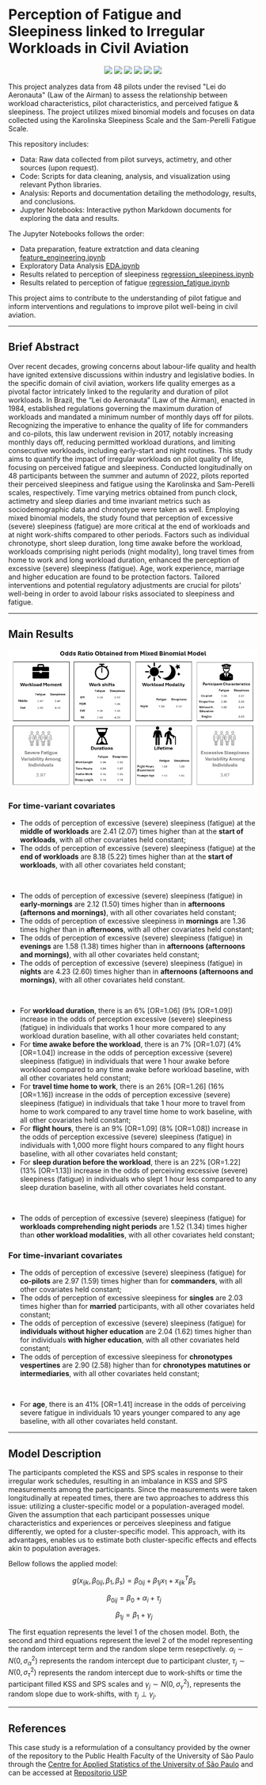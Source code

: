 # Perception of Fatigue and Sleepiness linked to Irregular Workloads in Civil Aviation

<p style="text-align: center;"> <img src="https://img.shields.io/badge/Python 3-statsmodels-blue?logo=SimpleIconName&logoColor=ColorName&style=ShieldStyle" /> <img src="https://img.shields.io/badge/Python 3-pandas-darkblue?logo=SimpleIconName&logoColor=ColorName&style=ShieldStyle" /> <img src="https://img.shields.io/badge/Python 3-numpy-darkgreen?logo=SimpleIconName&logoColor=ColorName&style=ShieldStyle" /> <img src="https://img.shields.io/badge/Python 3-seaborn-green?logo=SimpleIconName&logoColor=ColorName&style=ShieldStyle" /> <img src="https://img.shields.io/badge/Python 3-matplotlib-lightblue?logo=SimpleIconName&logoColor=ColorName&style=ShieldStyle" /> <img src="https://img.shields.io/badge/Python 3-Jupyter-orange?logo=SimpleIconName&logoColor=ColorName&style=ShieldStyle" /> </p>

This project analyzes data from 48 pilots under the revised "Lei do Aeronauta" (Law of the Airman) to assess the relationship between workload characteristics, pilot characteristics, and perceived fatigue & sleepiness. The project utilizes mixed binomial models and focuses on data collected using the Karolinska Sleepiness Scale and the Sam-Perelli Fatigue Scale.

This repository includes:

* Data: Raw data collected from pilot surveys, actimetry, and other sources (upon request).
* Code: Scripts for data cleaning, analysis, and visualization using relevant Python libraries.
* Analysis: Reports and documentation detailing the methodology, results, and conclusions.
* Jupyter Notebooks: Interactive python Markdown documents for exploring the data and results.

The Jupyter Notebooks follows the order:

* Data preparation, feature extratction and data cleaning [feature_engineering.ipynb](feature_engineering.ipynb)
* Exploratory Data Analysis [EDA.ipynb](EDA.ipynb)
* Results related to perception of sleepiness [regression_sleepiness.ipynb](regression_sleepiness.ipynb)
* Results related to perception of fatigue [regression_fatigue.ipynb](regression_fatigue.ipynb)

This project aims to contribute to the understanding of pilot fatigue and inform interventions and regulations to improve pilot well-being in civil aviation.

---

## Brief Abstract

Over recent decades, growing concerns about labour-life quality and health have ignited extensive discussions within industry and legislative bodies. In the specific domain of civil aviation, workers life quality emerges as a pivotal factor intricately linked to the regularity and duration of pilot workloads. In Brazil, the “Lei do Aeronauta” (Law of the Airman), enacted in 1984, established regulations governing the maximum duration of workloads and mandated a minimum number of monthly days off for pilots. Recognizing the imperative to enhance the quality of life for commanders and co-pilots, this law underwent revision in 2017, notably increasing monthly days off, reducing permitted workload durations, and limiting consecutive workloads, including early-start and night routines. This study aims to quantify the impact of irregular workloads on pilot quality of life, focusing on perceived fatigue and sleepiness. Conducted longitudinally on 48 participants between the summer and autumn of 2022, pilots reported their perceived sleepiness and fatigue using the Karolinska and Sam-Perelli scales, respectively. Time varying metrics obtained from punch clock, actimetry and sleep diaries and time invariant metrics such as sociodemographic data and chronotype were taken as well. Employing mixed binomial models, the study found that perception of excessive (severe) sleepiness (fatigue) are more critical at the end of workloads and at night work-shifts compared to other periods. Factors such as individual chronotype, short sleep duration, long time awake before the workload, workloads comprising night periods (night modality), long travel times from home to work and long workload duration, enhanced the perception of excessive (severe) sleepiness (fatigue). Age, work experience, marriage and higher education are found to be protection factors. Tailored interventions and potential regulatory adjustments are crucial for pilots’ well-being in order to avoid labour risks associated to sleepiness and fatigue.

---

## Main Results

![Figure](figures/fig_resultado.png)

### For time-variant covariates

* The odds of perception of excessive (severe) sleepiness (fatigue) at the **middle of workloads** are 2.41 (2.07) times higher than at the **start of workloads**, with all other covariates held constant;
* The odds of perception of excessive (severe) sleepiness (fatigue) at the **end of workloads** are 8.18 (5.22) times higher than at the **start of workloads**, with all other covariates held constant;

<br/>

* The odds of perception of excessive (severe) sleepiness (fatigue) in **early-mornings** are 2.12 (1.50) times higher than in **afternoons (afternons and mornings)**, with all other covariates held constant;
* The odds of perception of excessive sleepiness in **mornings** are 1.36 times higher than in **afternoons**, with all other covariates held constant;
* The odds of perception of excessive (severe) sleepiness (fatigue) in **evenings** are 1.58 (1.38) times higher than in **afternoons (afternoons and mornings)**, with all other covariates held constant;
* The odds of perception of excessive (severe) sleepiness (fatigue) in **nights** are 4.23 (2.60) times higher than in **afternoons (afternoons and mornings)**, with all other covariates held constant.

<br/>

* For **workload duration**, there is an 6% [OR=1.06] (9% [OR=1.09]) increase in the odds of perception excessive (severe) sleepiness (fatigue) in individuals that works 1 hour more compared to any workload duration baseline, with all other covariates held constant;
* For **time awake before the workload**, there is an 7% [OR=1.07] (4% [OR=1.04]) increase in the odds of perception excessive (severe) sleepiness (fatigue) in individuals that were 1 hour awake before workload compared to any time awake before workload baseline, with all other covariates held constant;
* For **travel time home to work**, there is an 26% [OR=1.26] (16% [OR=1.16]) increase in the odds of perception excessive (severe) sleepiness (fatigue) in individuals that take 1 hour more to travel from home to work compared to any travel time home to work baseline, with all other covariates held constant;
* For **flight hours**, there is an 9% [OR=1.09] (8% [OR=1.08]) increase in the odds of perception excessive (severe) sleepiness (fatigue) in individuals with 1,000 more flight hours compared to any flight hours baseline, with all other covariates held constant;
* For **sleep duration before the workload**, there is an 22% [OR=1.22] (13% [OR=1.13]) increase in the odds of perceiving excessive (severe) sleepiness (fatigue) in individuals who slept 1 hour less compared to any sleep duration baseline, with all other covariates held constant.

<br/>

* The odds of perception of excessive (severe) sleepiness (fatigue) for **workloads comprehending night periods** are 1.52 (1.34) times higher than **other workload modalities**, with all other covariates held constant;

### For time-invariant covariates

* The odds of perception of excessive (severe) sleepiness (fatigue) for **co-pilots** are 2.97 (1.59) times higher than for **commanders**, with all other covariates held constant;
* The odds of perception of excessive sleepiness for **singles** are 2.03 times higher than for **married** participants, with all other covariates held constant;
* The odds of perception of excessive (severe) sleepiness (fatigue) for **individuals without higher education** are 2.04 (1.62) times higher than for individuals **with higher education**, with all other covariates held constant;
* The odds of perception of excessive sleepiness for **chronotypes vespertines** are 2.90 (2.58) higher than for **chronotypes matutines or intermediaries**, with all other covariates held constant;

 <br/>

* For **age**, there is an 41% [OR=1.41] increase in the odds of perceiving severe fatigue in individuals 10 years younger compared to any age baseline, with all other covariates held constant.

---

## Model Description

The participants completed the KSS and SPS scales in response to their irregular work schedules, resulting in an imbalance in KSS and SPS measurements among the participants. Since the measurements were taken longitudinally at repeated times, there are two approaches to address this issue: utilizing a cluster-specific model or a population-averaged model. Given the assumption that each participant possesses unique characteristics and experiences or perceives sleepiness and fatigue differently, we opted for a cluster-specific model. This approach, with its advantages, enables us to estimate both cluster-specific effects and effects akin to population averages.

Bellow follows the applied model:

$$\ g(x_{ijk},\beta_{0ij},\beta_{1},\beta_s) = \beta_{0ij}+\beta_{1j}x_{1}+x_{ijk}^{T}\beta_s$$

$$\ \beta_{0ij} = \beta_0 + \alpha_i + \tau_j$$

$$\ \beta_{1j} = \beta_1 + \gamma_j$$

The first equation represents the level 1 of the chosen model. Both, the second and third equations represent the level 2 of the model representing the random intercept term and the random slope term resepctively. $\alpha_{i} \sim N(0,\sigma_{\alpha}^2)$ represents the random intercept due to participant cluster, $\tau_{j} \sim N(0,\sigma_{\tau}^2)$ represents the random intercept due to work-shifts or time the participant filled KSS and SPS scales and $\gamma_{j} \sim N(0,\sigma_{\gamma}^2)$, represents the random slope due to work-shifts, with $\tau_{j} \perp \gamma_{j}$. 

---

## References

This case study is a reformulation of a consultancy provided by the owner of the repository to the Public Health Faculty of the University of São Paulo through the [Centre for Applied Statistics of the University of São Paulo](https://www.ime.usp.br/cea/) and can be accessed at [Repositorio USP](https://repositorio.usp.br/item/003118043)
